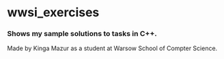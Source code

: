 # wwsi_exercises

### Shows my sample solutions to tasks in C++.

Made by Kinga Mazur as a student at Warsow School of Compter Science.

